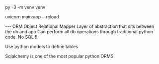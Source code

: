 py -3 -m venv venv

uvicorn main:app --reload


--- ORM
Object Relational Mapper
Layer of abstraction that sits between the db and app
Can perform all db operations through traditional python code. No SQL !!

Use python models to define tables 

Sqlalchemy is one of the most popular python ORMS